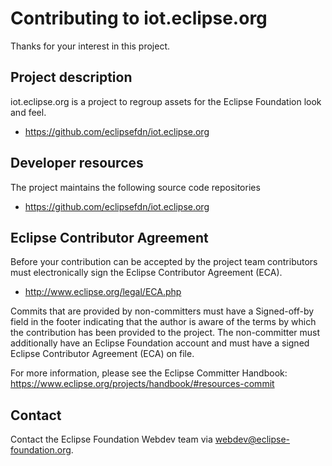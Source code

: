 # Contributing to iot.eclipse.org

Thanks for your interest in this project.

## Project description

iot.eclipse.org is a project to regroup assets for the Eclipse Foundation look and feel. 

* https://github.com/eclipsefdn/iot.eclipse.org

## Developer resources

The project maintains the following source code repositories

* https://github.com/eclipsefdn/iot.eclipse.org

## Eclipse Contributor Agreement

Before your contribution can be accepted by the project team contributors must
electronically sign the Eclipse Contributor Agreement (ECA).

* http://www.eclipse.org/legal/ECA.php

Commits that are provided by non-committers must have a Signed-off-by field in
the footer indicating that the author is aware of the terms by which the
contribution has been provided to the project. The non-committer must
additionally have an Eclipse Foundation account and must have a signed Eclipse
Contributor Agreement (ECA) on file.

For more information, please see the Eclipse Committer Handbook:
https://www.eclipse.org/projects/handbook/#resources-commit

## Contact

Contact the Eclipse Foundation Webdev team via webdev@eclipse-foundation.org.
